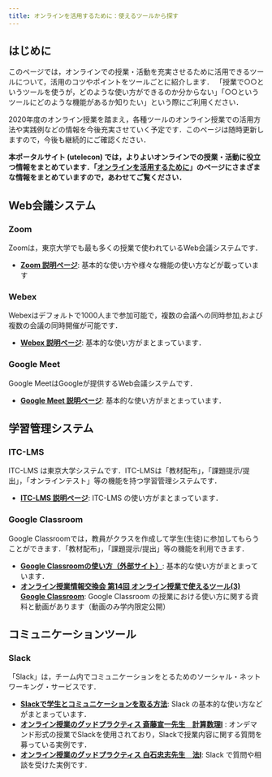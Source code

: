```yaml
---
title: オンラインを活用するために：使えるツールから探す
---
```


## はじめに

このページでは，オンラインでの授業・活動を充実させるために活用できるツールについて，活用のコツやポイントをツールごとに紹介します．
「授業で○○というツールを使うが，どのような使い方ができるのか分からない」「○○というツールにどのような機能があるか知りたい」という際にご利用ください．

2020年度のオンライン授業を踏まえ，各種ツールのオンライン授業での活用方法や実践例などの情報を今後充実させていく予定です．このページは随時更新しますので，今後も継続的にご確認ください．

**本ポータルサイト (utelecon) では，よりよいオンラインでの授業・活動に役立つ情報をまとめています．「[オンラインを活用するために](/online/)」のページにさまざまな情報をまとめていますので，あわせてご覧ください．**
## Web会議システム

### Zoom
Zoomは，東京大学でも最も多くの授業で使われているWeb会議システムです．  

* **[Zoom 説明ページ](/zoom/)**: 基本的な使い方や様々な機能の使い方などが載っています

### Webex
Webexはデフォルトで1000人まで参加可能で，複数の会議への同時参加,および複数の会議の同時開催が可能です．  

* **[Webex 説明ページ](/webex/)**: 基本的な使い方がまとまっています．

### Google Meet
Google MeetはGoogleが提供するWeb会議システムです．

* **[Google Meet 説明ページ](/meet/)**: 基本的な使い方がまとまっています．

## 学習管理システム

### ITC-LMS
ITC-LMS は東京大学システムです．ITC-LMSは「教材配布」，「課題提示/提出」，「オンラインテスト」等の機能を持つ学習管理システムです．

* **[ITC-LMS 説明ページ](/itc_lms/)**: ITC-LMS の使い方がまとまっています．

### Google Classroom

Google Classroomでは，教員がクラスを作成して学生(生徒)に参加してもらうことができます．「教材配布」，「課題提示/提出」等の機能を利用できます．

* **[Google Classroomの使い方（外部サイト）](https://sites.google.com/a/hi-tech.ac.jp/cai-liao-li-xue-xiangkeyoutube-dong-hua/s/google-classroomno-shii-fang)**: 基本的な使い方がまとまっています．
* **[オンライン授業情報交換会 第14回 オンライン授業で使えるツール(3) Google Classroom](https://utelecon.adm.u-tokyo.ac.jp/events/2020-luncheon/#%E7%AC%AC14%E5%9B%9E-%E3%82%AA%E3%83%B3%E3%83%A9%E3%82%A4%E3%83%B3%E6%8E%88%E6%A5%AD%E3%81%A7%E4%BD%BF%E3%81%88%E3%82%8B%E3%83%84%E3%83%BC%E3%83%AB3)**: Google Classroom の授業における使い方に関する資料と動画があります（動画のみ学内限定公開）


## コミュニケーションツール
### Slack

「Slack」は，チーム内でコミュニケーションをとるためのソーシャル・ネットワーキング・サービスです．

* **[Slackで学生とコミュニケーションを取る方法](/articles/slack-communication)**: Slack の基本的な使い方などがまとまっています．
* **[オンライン授業のグッドプラクティス 斎藤宣一先生　計算数理Ⅰ](/good-practice/interview/saito)** : オンデマンド形式の授業でSlackを使用されており，Slackで授業内容に関する質問を募っている実例です．
* **[オンライン授業のグッドプラクティス 白石忠志先生　法Ⅰ](/good-practice/interview/shiraishi)**: Slack で質問や相談を受けた実例です．


<!--

### Slido

「Slido」は，会議やイベント会場などで参加者と双方向でQ＆Aやライブ投票、アンケートなどを行えるクラウドサービスです.

→ 参考URL


### Scrapbox

Scrapboxは，ドキュメントなどの情報管理のためのクラウドサービスです.

→ 参考URL



## 保存用

### ECCSクラウドメール (Google Workspace)
<p style="color:red"> ＊このツールは東京大学の学内システムです．</p>

「ECCSクラウドメール」は，Googleのシステムを東京大学のアカウントで利用するもの (Google Workspace for Education) です．

参考URL
- システムの概要と利用開始の手順は**[ECCSクラウドメール (Google Workspace)](/eccs_cloud_email)**を参照してください．


## （メモ）


https://docs.google.com/spreadsheets/d/1erqYSjet7RJIZGwMzF6PugoxCzm9e7qxctCa8SQ8Un8/edit?usp=sharing


- 東大限定を表す文言は統一した方が良い
    - 東大だけで使えるシステム (UTAS, ITC-LMS)
        - <p style="color:red"> ＊このツールは東京大学の学内システムです．</p>
    - 東大が契約している外部サービス (Zoom, Webex)
        - <p style="color:red"> ＊このツールは東京大学で有料ライセンスを購入しているものです．</p>
    - 個別の教員の判断で使うシステム (Slido, Slack)
        - ＊「注なし．」
-->
